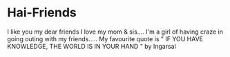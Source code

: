 # Hai-Friends
I like you my dear friends
       I love my mom & sis.... I'm a girl of having craze in going outing with my friends.....
       My favourite quote is " IF YOU HAVE KNOWLEDGE, THE WORLD IS IN YOUR HAND " by Ingarsal
